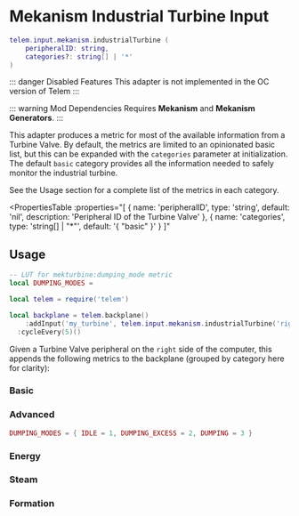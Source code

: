 # Mekanism Industrial Turbine Input <RepoLink path="lib/input/mekanism/IndustrialTurbineInputAdapter.lua" />

```lua
telem.input.mekanism.industrialTurbine (
	peripheralID: string,
	categories?: string[] | '*'
)
```

::: danger Disabled Features
This adapter is not implemented in the OC version of Telem
:::

::: warning Mod Dependencies
Requires **Mekanism** and **Mekanism Generators**.
:::

This adapter produces a metric for most of the available information from a Turbine Valve. By default, the metrics are limited to an opinionated basic list, but this can be expanded with the `categories` parameter at initialization. The default `basic` category provides all the information needed to safely monitor the industrial turbine.

See the Usage section for a complete list of the metrics in each category.

<PropertiesTable
  :properties="[
    {
      name: 'peripheralID',
      type: 'string',
      default: 'nil',
      description: 'Peripheral ID of the Turbine Valve'
    },
		{
			name: 'categories',
			type: 'string[] | &quot;*&quot;',
			default: '{ &quot;basic&quot; }'
		}
  ]"
>
<template v-slot:categories>

List of metric categories to query. The value `"*"` can be used to include all categories, which are listed below.

```lua
{ "basic", "advanced", "energy", "steam", "formation" }
```
</template>
</PropertiesTable>

## Usage

```lua
-- LUT for mekturbine:dumping_mode metric
local DUMPING_MODES = 

local telem = require('telem')

local backplane = telem.backplane()
	:addInput('my_turbine', telem.input.mekanism.industrialTurbine('right', '*'))
  :cycleEvery(5)()
```

Given a Turbine Valve peripheral on the `right` side of the computer, this appends the following metrics to the backplane (grouped by category here for clarity):

### Basic

<MetricTable
  all-adapters="my_turbine"
  all-sources="right"
  :metrics="[
    {
      name: 'mekturbine:energy_filled_percentage',
      value: '0.0 - 1.0',
      adapter: 'my_turbine',
      source: 'right'
    },
    {
      name: 'mekturbine:energy_production_rate',
      value: '0.0 - inf',
      unit: 'FE/t',
      adapter: 'my_turbine',
      source: 'right'
    },
    {
      name: 'mekturbine:energy_max_production',
      value: '0.0 - inf',
      unit: 'FE/t',
      adapter: 'my_turbine',
      source: 'right'
    },
    {
      name: 'mekturbine:steam_filled_percentage',
      value: '0.0 - 1.0',
      adapter: 'my_turbine',
      source: 'right'
    }
  ]"
/>

### Advanced

```lua
DUMPING_MODES = { IDLE = 1, DUMPING_EXCESS = 2, DUMPING = 3 }
```

<MetricTable
  all-adapters="my_turbine"
  all-sources="right"
  :metrics="[
    {
      name: 'mekturbine:comparator_level',
      value: '0 - 15',
      adapter: 'my_turbine',
      source: 'right'
    },
    {
      name: 'mekturbine:dumping_mode',
      value: 'DUMPING_MODES value',
      adapter: 'my_turbine',
      source: 'right'
    },
    {
      name: 'mekturbine:flow_rate',
      value: '0.0 - inf',
      unit: 'B/t',
      adapter: 'my_turbine',
      source: 'right'
    },
    {
      name: 'mekturbine:max_flow_rate',
      value: '0.0 - inf',
      unit: 'B/t',
      adapter: 'my_turbine',
      source: 'right'
    }
  ]"
/>

### Energy

<MetricTable
  all-adapters="my_turbine"
  all-sources="right"
  :metrics="[
    {
      name: 'mekturbine:energy',
      value: '0 - inf',
      unit: 'FE',
      adapter: 'my_turbine',
      source: 'right'
    },
    {
      name: 'mekturbine:max_energy',
      value: '0 - inf',
      unit: 'FE',
      adapter: 'my_turbine',
      source: 'right'
    },
    {
      name: 'mekturbine:energy_needed',
      value: '0 - inf',
      unit: 'FE',
      adapter: 'my_turbine',
      source: 'right'
    }
  ]"
/>

### Steam

<MetricTable
  all-adapters="my_turbine"
  all-sources="right"
  :metrics="[
    {
      name: 'mekturbine:steam_input_rate',
      value: '0.0 - inf',
      unit: 'B/t'
    },
    {
      name: 'mekturbine:steam',
      value: '0.0 - inf',
      unit: 'B'
    },
    {
      name: 'mekturbine:steam_capacity',
      value: '0.0 - inf',
      unit: 'B'
    },
    {
      name: 'mekturbine:steam_needed',
      value: '0.0 - inf',
      unit: 'B'
    }
  ]"
/>

### Formation

<MetricTable
  all-adapters="my_turbine"
  all-sources="right"
  :metrics="[
    {
      name: 'mekturbine:formed',
      value: '0 or 1'
    },
    {
      name: 'mekturbine:height',
      value: '0 - inf',
      unit: 'm'
    },
    {
      name: 'mekturbine:length',
      value: '0 - inf',
      unit: 'm'
    },
    {
      name: 'mekturbine:width',
      value: '0 - inf',
      unit: 'm'
    },
    {
      name: 'mekturbine:blades',
      value: '0 - inf'
    },
    {
      name: 'mekturbine:coils',
      value: '0 - inf'
    },
    {
      name: 'mekturbine:condensers',
      value: '0 - inf'
    },
    {
      name: 'mekturbine:dispersers',
      value: '0 - inf'
    },
    {
      name: 'mekturbine:vents',
      value: '0 - inf'
    },
    {
      name: 'mekturbine:max_water_output',
      value: '0.0 - inf',
      unit: 'B/t'
    }
  ]"
/>